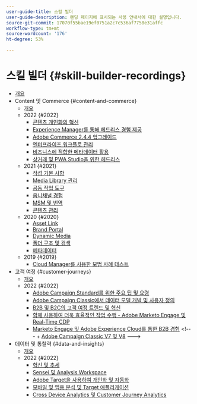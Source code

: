 ```yaml
---
user-guide-title: 스킬 빌더
user-guide-description: 랜딩 페이지에 표시되는 사용 안내서에 대한 설명입니다.
source-git-commit: 17070f55bae19ef0751a2c7c536af7758e31affc
workflow-type: tm+mt
source-wordcount: '176'
ht-degree: 53%

---
```



# 스킬 빌더 {#skill-builder-recordings}

+ [개요](overview.md)
+ Content 및 Commerce {#content-and-commerce}
   + [개요](content-and-commerce/overview.md)
   + 2022 {#2022}
      + [콘텐츠 개인화의 혁신](content-and-commerce/2022/content-perosonalization.md)
      + [ Experience Manager를 통해 헤드리스 경험 제공](content-and-commerce/2022/headless.md)
      + [Adobe Commerce 2.4.4 업그레이드](content-and-commerce/2022/commerce-upgrade.md)
      + [엔터프라이즈 워크플로 관리](content-and-commerce/2022/workflow.md)
      + [비즈니스에 적합한 메타데이터 활용](content-and-commerce/2022/metadata.md)
      + [상거래 및 PWA Studio을 위한 헤드리스](content-and-commerce/2022/headless-pwa.md)
   + 2021 {#2021}
      + [작성 기본 사항](content-and-commerce/2021/authoring-fundamentals.md)
      + [Media Library 관리](content-and-commerce/2021/media-library-administration.md)
      + [공동 작업 도구](content-and-commerce/2021/collaboration-tools.md)
      + [옴니채널 경험](content-and-commerce/2021/omnichannel-experiences.md)
      + [MSM 및 번역](content-and-commerce/2021/multi-site-management-web-translation.md)
      + [콘텐츠 관리](content-and-commerce/2021/traditional-headless-content-management.md)
   + 2020 {#2020}
      + [Asset Link](content-and-commerce/2020/asset-link.md)
      + [Brand Portal](content-and-commerce/2020/brand-portal.md)
      + [Dynamic Media](content-and-commerce/2020/dynamic-media.md)
      + [폴더 구조 및 검색](content-and-commerce/2020/folder-structure-search.md)
      + [메타데이터](content-and-commerce/2020/metadata.md)
   + 2019 {#2019}
      + [Cloud Manager를 사용한 모범 사례 테스트](content-and-commerce/2019/cloud-manager-testing.md)
+ 고객 여정 {#customer-journeys}
   + [개요](customer-journeys/overview.md)
   + 2022 {#2022}
      + [Adobe Campaign Standard를 위한 주요 팁 및 요령](customer-journeys/2022/tips-and-tricks.md)
      + [Adobe Campaign Classic에서 데이터 모델 개발 및 사용자 정의](customer-journeys/2022/data-models.md)
      + [B2B 및 B2C의 고객 여정 트렌드 및 혁신](customer-journeys/2022/keynote.md)
      + [함께 사용하여 더욱 효율적인 작업 수행 - Adobe Marketo Engage 및 Real-Time CDP](customer-journeys/2022/b2b-campaigns.md)
      + [Marketo Engage 및 Adobe Experience Cloud를 통한 B2B 경험](customer-journeys/2022/b2b-experiences.md)
&lt;!---    + 
[Adobe Campaign Classic V7 및 V8](customer-journeys/2022/classic-v7-vs-v8.md) --->
+ 데이터 및 통찰력 {#data-and-insights}
   + [개요](data-and-insights/overview.md)
   + 2022 {#2022}
      + [혁신 및 추세](data-and-insights/2022/innovations.md)
      + [Sensei 및 Analysis Workspace](data-and-insights/2022/sensei.md)
      + [Adobe Target을 사용하여 개인화 및 자동화](data-and-insights/2022/personalize.md)
      + [모바일 및 앱용 분석 및 Target 애플리케이션](data-and-insights/2022/mobile-and-apps.md)
      + [Cross Device Analytics 및 Customer Journey Analytics](data-and-insights/2022/cross-device-analytics.md)
